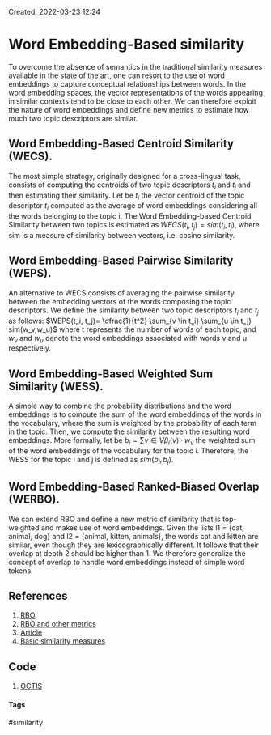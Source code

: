 Created: 2022-03-23 12:24

# Word Embedding-Based similarity
To overcome the absence of semantics in the traditional similarity measures
available in the state of the art, one can resort to the use of word embeddings to capture conceptual relationships between words. In the word embedding spaces, the vector representations of the words appearing in similar contexts tend to be close to each other. We can therefore exploit the nature of word embeddings and define new metrics to estimate how much two topic descriptors are similar.

## Word Embedding-Based Centroid Similarity (WECS). 
The most simple strategy, originally designed for a cross-lingual task, consists of computing the centroids of two topic descriptors $t_i$ and $t_j$ and then estimating their similarity. Let be $t_i$ the vector centroid of the topic descriptor $t_i$ computed as the average of word embeddings considering all the words belonging to the topic i.
The Word Embedding-based Centroid Similarity between two topics is estimated as $WECS(t_i, t_j ) = sim(t_i, t_j )$, where sim is a measure of similarity
between vectors, i.e. cosine similarity.

## Word Embedding-Based Pairwise Similarity (WEPS). 
An alternative to WECS consists of averaging the pairwise similarity between the embedding vectors of the words composing the topic descriptors. We define the similarity between two topic descriptors $t_i$ and $t_j$ as follows:
$WEPS(t_i, t_j)= \dfrac{1}{t^2} \sum_{v \in t_i} \sum_{u \in t_j} sim(w_v,w_u)$ where t represents the number of words of each topic, and $w_v$ and $w_u$ denote the word embeddings associated with words v and u respectively.

## Word Embedding-Based Weighted Sum Similarity (WESS). 
A simple way to combine the probability distributions and the word embeddings is to
compute the sum of the word embeddings of the words in the vocabulary, where
the sum is weighted by the probability of each term in the topic. Then, we compute the similarity between the resulting word embeddings.
More formally, let be $b_i= \sum{v \in V} \beta_i(v) · w_v$ the weighted sum of the word embeddings of the vocabulary for the topic i. Therefore, the WESS for the topic i and j is defined as $sim(b_i, b_j)$.

## Word Embedding-Based Ranked-Biased Overlap (WERBO). 
We can extend RBO and define a new metric of similarity that is top-weighted and
makes use of word embeddings. Given the lists l1 = {cat, animal, dog} and l2 = {animal, kitten, animals}, the words cat and kitten are similar, even though they are lexicographically different. It follows that their overlap at depth 2 should be higher than 1. We therefore generalize the concept of overlap to handle word embeddings instead of simple word tokens.

## References
1. [RBO](https://dl.acm.org/doi/pdf/10.1145/1852102.1852106?casa_token=oKu_SItzVa0AAAAA:HCtnFDz99wg9XYDz-_3HLlXkEIkZMivH4w6BxJdm-Hqd0vxuPTiIg8YTMsWyjnGdiu91Yvlu)
2. [RBO and other metrics](https://link.springer.com/content/pdf/10.1007/978-3-030-80599-9.pdf)
3. [Article](https://www.sciencedirect.com/science/article/pii/S0950705113001044#b0940)
4. [Basic similarity measures](http://ijetsr.com/images/short_pdf/1498555415_619-626-ieteh326_ijetsr.pdf)

## Code
1. [OCTIS](https://github.com/mind-Lab/octis)

#### Tags
#similarity
